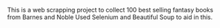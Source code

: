 
This is a web scrapping project to collect 100 best selling fantasy books from Barnes and Noble
Used Selenium and Beautiful Soup to aid in this.
